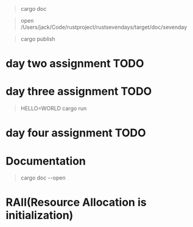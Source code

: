 > cargo doc

> open /Users/jack/Code/rustproject/rustsevendays/target/doc/sevenday

> cargo publish

# day two assignment TODO
# day three assignment TODO

> HELLO=WORLD cargo run
# day four assignment TODO

# Documentation

> cargo doc --open

# RAII(Resource Allocation is initialization)